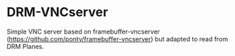# DRM-VNCserver

Simple VNC server based on framebuffer-vncserver (https://github.com/ponty/framebuffer-vncserver) but adapted to read from DRM Planes.

